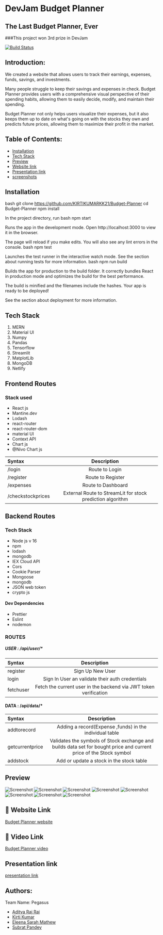 # DevJam Budget Planner
## The Last Budget Planner, Ever
###This project won 3rd prize in DevJam

[![Build Status](https://travis-ci.org/joemccann/dillinger.svg?branch=master)](https://travis-ci.org/joemccann/dillinger)



## Introduction:

We created a website that allows users to track their earnings, expenses, funds, savings, and investments.

Many people struggle to keep their savings and expenses in check. Budget Planner provides users with a comprehensive visual perspective of their spending habits, allowing them to easily decide, modify, and maintain their spending.

Budget Planner not only helps users visualize their expenses, but it also keeps them up to date on what's going on with the stocks they own and predicts future prices, allowing them to maximize their profit in the market.

## Table of Contents:
 
   * [Installation](#installation)
   * [Tech Stack](#tech-stack)
   * [Preview](#preview)
   * [Website link](#website-link)
   * [Presentation link](#presentation-link)
   * [screenshots](#screenshots)


## Installation

bash
  git clone https://github.com/KIRTIKUMARKK21/Budget-Planner
  cd Budget-Planner
  npm install
  

In the project directory, run
bash
  npm start
  
  
Runs the app in the development mode.
Open http://localhost:3000 to view it in the browser.

The page will reload if you make edits.
You will also see any lint errors in the console.
bash
  npm test
  
  
Launches the test runner in the interactive watch mode.
See the section about running tests for more information.
bash
  npm run build
  

Builds the app for production to the build folder.
It correctly bundles React in production mode and optimizes the build for the best performance.

The build is minified and the filenames include the hashes.
Your app is ready to be deployed!

See the section about deployment for more information.    

## Tech Stack

1.  MERN
2. Material UI
3. Numpy
4. Pandas
5. Tensorflow
6. Streamlit
7. MatplotLib
8. MongoDB
9. Netlify

## Frontend Routes
### Stack used
- React js
- Mantine.dev
- Lodash
- react-router
- react-router-dom
- material UI
- Context API
- Chart js 
- @Nivo Chart js

| Syntax      | Description  |
| :---        |    :----:   |
| /login     | Route to Login|
| /register  | Route to Register|
| /expenses  | Route to Dashboard|
| /checkstockprices  | External Route to StreamLit for stock prediction algorithm|

## Backend Routes
### Tech Stack
- Node js v 16
- npm 
- lodash
- mongodb
- IEX Cloud API
- Cors
- Cookie Parser
- Mongoose
- mongodb
- JSON web token
- crypto js
#### Dev Dependencies
- Prettier
- Eslint
- nodemon

### ROUTES
##### USER :  /api/user/*
| Syntax      | Description |
| :---        |    :----:   |
| register| Sign Up New User       |
| login   | Sign In User an validate their auth credentials        |
| fetchuser| Fetch the current user in the backend via JWT token verification |
#### DATA : /api/data/*
| Syntax      | Description |
| :---        |    :----:   |
| addtorecord| Adding a record(Expense ,funds) in the individual table       |
| getcurrentprice   | Validates the symbols of Stock exchange and builds data set for bought price and current price of the Stock symbol        |
| addstock| Add or update a stock in the stock table |

## Preview

![Screenshot](/screenshots/bp1.jpeg)
![Screenshot](/screenshots/bp2.jpeg)
![Screenshot](/screenshots/bp3.jpeg)
![Screenshot](/screenshots/bp4.jpeg)
![Screenshot](/screenshots/bp5.jpeg)
![Screenshot](/screenshots/bp6.jpeg)
![Screenshot](/screenshots/bp7.jpeg)
![Screenshot](/screenshots/bp8.jpeg)

## 🔗 Website Link
[Budget Planner website](https://stirring-raindrop-68250e.netlify.app/)

## 🔗 Video Link
[Budget Planner video](https://youtu.be/Sdk6hAVSuWY)

## Presentation link
[presentation link](https://www.canva.com/design/DAFBz6nx5q0/9SG9Sgc8UMa-IebL0H0fRw/view?utm_content=DAFBz6nx5q0&utm_campaign=designshare&utm_medium=link2&utm_source=sharebutton)


## Authors:

Team Name: Pegasus
- [Aditya Raj Rai](https://github.com/adityarai0705)
- [Kirti Kumar](https://github.com/KIRTIKUMARKK21)
- [Eleena Sarah Mathew](https://github.com/eleensmathew)
- [Subrat Pandey](https://github.com/badsubrat)
